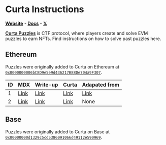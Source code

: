 # Curta Instructions

[**Website**](https://curta.wtf) - [**Docs**](https://curta.wtf/docs) - [**𝕏**](https://x.com/curta_ctf)

[**Curta Puzzles**](https://curta.wtf/docs/puzzles/overview) is CTF protocol, where players create and solve EVM puzzles to earn NFTs. Find instructions on how to solve past puzzles here.

## Ethereum

Puzzles were originally added to Curta on Ethereum at [`0x0000000006bC8D9e5e9d436217B88De704a9F307`](https://etherscan.io/address/0x0000000006bC8D9e5e9d436217B88De704a9F307).

| ID  | MDX                        | Write-up                                        | Curta                                  | Adapated from                                                        |
| --- | -------------------------- | ----------------------------------------------- | -------------------------------------- | -------------------------------------------------------------------- |
| 1   | [Link](/puzzles/eth/1.mdx) | [Link](https://curta.wtf/puzzle/eth:1/write-up) | [Link](https://curta.wtf/puzzle/eth:1) | [Link](https://twitter.com/fiveoutofnine/status/1632257580960546816) |
| 2   | [Link](/puzzles/eth/2.mdx) | [Link](https://curta.wtf/puzzle/eth:2/write-up) | [Link](https://curta.wtf/puzzle/eth:2) | None                                                                 |

## Base

Puzzles were originally added to Curta on Base at [`0x00000000d1329c5cd5386091066d49112e590969`](https://basescan.org/address/0x00000000d1329c5cd5386091066d49112e590969).
